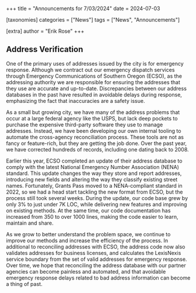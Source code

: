 +++
title = "Announcements for 7/03/2024"
date = 2024-07-03

[taxonomies]
categories = ["News"]
tags = ["News", "Announcements"]

[extra]
author = "Erik Rose"
+++

## Address Verification

One of the primary uses of addresses issued by the city is for emergency response. Although we contract out our emergency dispatch services through Emergency Communications of Southern Oregon (ECSO), as the addressing authority we are responsible for ensuring the addresses that they use are accurate and up-to-date. Discrepancies between our address databases in the past have resulted in avoidable delays during response, emphasizing the fact that inaccuracies are a safety issue.

As a small but growing city, we have many of the address problems that occur at a large federal agency like the USPS, but lack deep pockets to purchase the expensive third-party software they use to manage addresses. Instead, we have been developing our own internal tooling to automate the cross-agency reconciliation process. These tools are not as fancy or feature-rich, but they are getting the job done. Over the past year, we have corrected hundreds of records, including one dating back to 2008.

Earlier this year, ECSO completed an update of their address database to comply with the latest National Emergency Number Association (NENA) standard. This update changes the way they store and report addresses, introducing new fields and altering the way they classify existing street names. Fortunately, Grants Pass moved to a NENA-compliant standard in 2022, so we had a head start tackling the new format from ECSO, but the process still took several weeks. During the update, our code base grew by only 3% to just under 7K LOC, while delivering new features and improving on existing methods. At the same time, our code documentation has increased from 350 to over 1000 lines, making the code easier to learn, maintain and share.

As we grow to better understand the problem space, we continue to improve our methods and increase the efficiency of the process. In additional to reconciling addresses with ECSO, the address code now also validates addresses for business licenses, and calculates the LexisNexis service boundary from the set of valid addresses for emergency response. Over time, we hope that reconciling the address database with our partner agencies can become painless and automated, and that avoidable emergency response delays related to bad address information can become a thing of past.
